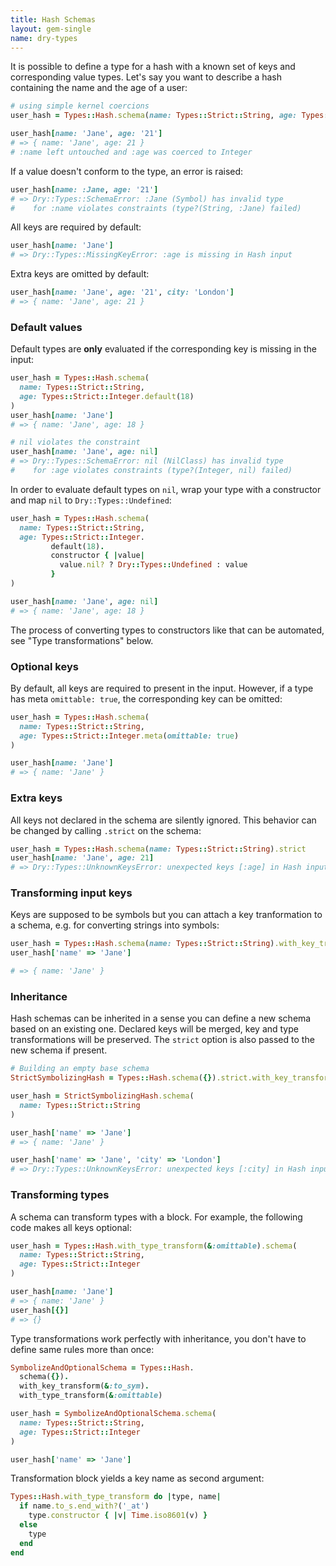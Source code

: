 ```yaml
---
title: Hash Schemas
layout: gem-single
name: dry-types
---
```


It is possible to define a type for a hash with a known set of keys and corresponding value types. Let's say you want to describe a hash containing the name and the age of a user:

```ruby
# using simple kernel coercions
user_hash = Types::Hash.schema(name: Types::Strict::String, age: Types::Coercible::Integer)

user_hash[name: 'Jane', age: '21']
# => { name: 'Jane', age: 21 }
# :name left untouched and :age was coerced to Integer
```

If a value doesn't conform to the type, an error is raised:

```ruby
user_hash[name: :Jane, age: '21']
# => Dry::Types::SchemaError: :Jane (Symbol) has invalid type
#    for :name violates constraints (type?(String, :Jane) failed)
```

All keys are required by default:

```ruby
user_hash[name: 'Jane']
# => Dry::Types::MissingKeyError: :age is missing in Hash input
```

Extra keys are omitted by default:

```ruby
user_hash[name: 'Jane', age: '21', city: 'London']
# => { name: 'Jane', age: 21 }
```

### Default values

Default types are **only** evaluated if the corresponding key is missing in the input:

```ruby
user_hash = Types::Hash.schema(
  name: Types::Strict::String,
  age: Types::Strict::Integer.default(18)
)
user_hash[name: 'Jane']
# => { name: 'Jane', age: 18 }

# nil violates the constraint
user_hash[name: 'Jane', age: nil]
# => Dry::Types::SchemaError: nil (NilClass) has invalid type
#    for :age violates constraints (type?(Integer, nil) failed)
```

In order to evaluate default types on `nil`, wrap your type with a constructor and map `nil` to `Dry::Types::Undefined`:

```ruby
user_hash = Types::Hash.schema(
  name: Types::Strict::String,
  age: Types::Strict::Integer.
         default(18).
         constructor { |value|
           value.nil? ? Dry::Types::Undefined : value
         }
)

user_hash[name: 'Jane', age: nil]
# => { name: 'Jane', age: 18 }
```

The process of converting types to constructors like that can be automated, see "Type transformations" below.

### Optional keys

By default, all keys are required to present in the input. However, if a type has meta `omittable: true`, the corresponding key can be omitted:

```ruby
user_hash = Types::Hash.schema(
  name: Types::Strict::String,
  age: Types::Strict::Integer.meta(omittable: true)
)

user_hash[name: 'Jane']
# => { name: 'Jane' }
```

### Extra keys

All keys not declared in the schema are silently ignored. This behavior can be changed by calling `.strict` on the schema:

```ruby
user_hash = Types::Hash.schema(name: Types::Strict::String).strict
user_hash[name: 'Jane', age: 21]
# => Dry::Types::UnknownKeysError: unexpected keys [:age] in Hash input
```

### Transforming input keys

Keys are supposed to be symbols but you can attach a key tranformation to a schema, e.g. for converting strings into symbols:

```ruby
user_hash = Types::Hash.schema(name: Types::Strict::String).with_key_transform(&:to_sym)
user_hash['name' => 'Jane']

# => { name: 'Jane' }
```

### Inheritance

Hash schemas can be inherited in a sense you can define a new schema based on an existing one. Declared keys will be merged, key and type transformations will be preserved. The `strict` option is also passed to the new schema if present.

```ruby
# Building an empty base schema
StrictSymbolizingHash = Types::Hash.schema({}).strict.with_key_transform(&:to_sym)

user_hash = StrictSymbolizingHash.schema(
  name: Types::Strict::String
)

user_hash['name' => 'Jane']
# => { name: 'Jane' }

user_hash['name' => 'Jane', 'city' => 'London']
# => Dry::Types::UnknownKeysError: unexpected keys [:city] in Hash input
```

### Transforming types

A schema can transform types with a block. For example, the following code makes all keys optional:

```ruby
user_hash = Types::Hash.with_type_transform(&:omittable).schema(
  name: Types::Strict::String,
  age: Types::Strict::Integer
)

user_hash[name: 'Jane']
# => { name: 'Jane' }
user_hash[{}]
# => {}
```

Type transformations work perfectly with inheritance, you don't have to define same rules more than once:

```ruby
SymbolizeAndOptionalSchema = Types::Hash.
  schema({}).
  with_key_transform(&:to_sym).
  with_type_transform(&:omittable)

user_hash = SymbolizeAndOptionalSchema.schema(
  name: Types::Strict::String,
  age: Types::Strict::Integer
)

user_hash['name' => 'Jane']
```

Transformation block yields a key name as second argument:

```ruby
Types::Hash.with_type_transform do |type, name|
  if name.to_s.end_with?('_at')
    type.constructor { |v| Time.iso8601(v) }
  else
    type
  end
end
```
